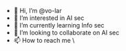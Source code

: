 - 👋 Hi, I’m @vo-lar
- 👀 I’m interested in AI sec
- 🌱 I’m currently learning Info sec
- 💞️ I’m looking to collaborate on AI sec
- 📫 How to reach me \

<!---
vo-lar/vo-lar is a ✨ special ✨ repository because its `README.md` (this file) appears on your GitHub profile.
You can click the Preview link to take a look at your changes.
--->
